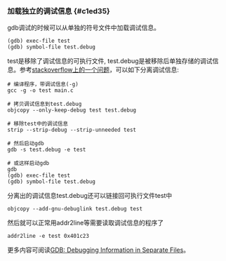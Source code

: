 ### 加载独立的调试信息 {#c1ed35}

gdb调试的时候可以从单独的符号文件中加载调试信息。

```
(gdb) exec-file test
(gdb) symbol-file test.debug

```

test是移除了调试信息的可执行文件, test.debug是被移除后单独存储的调试信息。参考[stackoverflow上的一个问题](http://stackoverflow.com/questions/866721/how-to-generate-gcc-debug-symbol-outside-the-build-target)，可以如下分离调试信息:

```
# 编译程序，带调试信息(-g)
gcc -g -o test main.c

# 拷贝调试信息到test.debug
objcopy --only-keep-debug test test.debug

# 移除test中的调试信息
strip --strip-debug --strip-unneeded test

# 然后启动gdb
gdb -s test.debug -e test

# 或这样启动gdb
gdb
(gdb) exec-file test
(gdb) symbol-file test.debug

```

分离出的调试信息test.debug还可以链接回可执行文件test中

```
objcopy --add-gnu-debuglink test.debug test

```

然后就可以正常用addr2line等需要读取调试信息的程序了

```
addr2line -e test 0x401c23

```

更多内容可阅读[GDB: Debugging Information in Separate Files](https://sourceware.org/gdb/onlinedocs/gdb/Separate-Debug-Files.html)。

  


